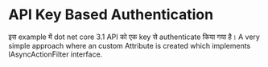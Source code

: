 # API Key Based Authentication


इस example में dot net core 3.1 API को एक key से authenticate किया गया है। 
A very simple approach where an custom Attribute is created which implements IAsyncActionFilter interface.
